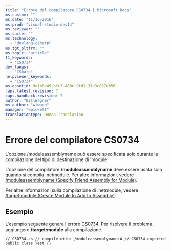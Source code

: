 ```yaml
---
title: "Errore del compilatore CS0734 | Microsoft Docs"
ms.custom: ""
ms.date: "11/16/2016"
ms.prod: "visual-studio-dev14"
ms.reviewer: ""
ms.suite: ""
ms.technology: 
  - "devlang-csharp"
ms.tgt_pltfrm: ""
ms.topic: "article"
f1_keywords: 
  - "CS0734"
dev_langs: 
  - "CSharp"
helpviewer_keywords: 
  - "CS0734"
ms.assetid: 9e1b0e49-bfc3-400c-9fd1-37e3c827e656
caps.latest.revision: 7
caps.handback.revision: 7
author: "BillWagner"
ms.author: "wiwagn"
manager: "wpickett"
translationtype: Human Translation
---
```

# Errore del compilatore CS0734
L'opzione \/moduleassemblyname può essere specificata solo durante la compilazione del tipo di destinazione di 'module'  
  
 L'opzione del compilatore **\/moduleassemblyname** deve essere usata solo quando si compila .netmodule. Per altre informazioni, vedere [\/moduleassemblyname \(Specify Friend Assembly for Module\)](../../csharp/language-reference/compiler-options/moduleassemblyname-compiler-option.md).  
  
 Per altre informazioni sulla compilazione di .netmodule, vedere [\/target:module \(Create Module to Add to Assembly\)](../../csharp/language-reference/compiler-options/target-module-compiler-option.md).  
  
## Esempio  
 L'esempio seguente genera l'errore CS0734. Per risolvere il problema, aggiungere **\/target:module** alla compilazione.  
  
```  
// CS0734.cs // compile with: /moduleassemblyname:A // CS0734 expected public class Test {}  
```